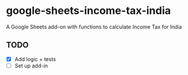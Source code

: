# google-sheets-income-tax-india

A Google Sheets add-on with functions to calculate Income Tax for India

## TODO

- [x] Add logic + tests
- [ ] Set up add-in
